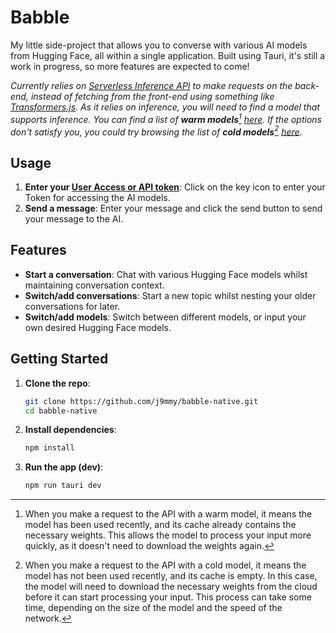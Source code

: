 # Babble

My little side-project that allows you to converse with various AI models from Hugging Face, all within a single application. Built using Tauri, it's still a work in progress, so more features are expected to come!

*Currently relies on [Serverless Inference API](https://huggingface.co/docs/api-inference/en/index) to make requests on the back-end, instead of fetching from the front-end using something like [Transformers.js](https://huggingface.co/docs/transformers.js/en/index). As it relies on inference, you will need to find a model that supports inference. You can find a list of **warm models**[^1] [here](https://huggingface.co/models?inference=warm&pipeline_tag=text-generation). If the options don't satisfy you, you could try browsing the list of **cold models**[^2] [here](https://huggingface.co/models?inference=cold&pipeline_tag=text-generation).*

## Usage

1. **Enter your [User Access or API token](https://huggingface.co/docs/hub/security-tokens)**: Click on the key icon to enter your Token for accessing the AI models.
2. **Send a message**: Enter your message and click the send button to send your message to the AI.

## Features

- **Start a conversation**: Chat with various Hugging Face models whilst maintaining conversation context.
- **Switch/add conversations**: Start a new topic whilst nesting your older conversations for later.
- **Switch/add models**: Switch between different models, or input your own desired Hugging Face models.

## Getting Started

1. **Clone the repo**:
    ```sh
    git clone https://github.com/j9mmy/babble-native.git
    cd babble-native
    ```

2. **Install dependencies**:
    ```sh
    npm install
    ```

3. **Run the app (dev)**:
    ```sh
    npm run tauri dev
    ```

[^1]: When you make a request to the API with a warm model, it means the model has been used recently, and its cache already contains the necessary weights. This allows the model to process your input more quickly, as it doesn't need to download the weights again.
[^2]: When you make a request to the API with a cold model, it means the model has not been used recently, and its cache is empty. In this case, the model will need to download the necessary weights from the cloud before it can start processing your input. This process can take some time, depending on the size of the model and the speed of the network.
